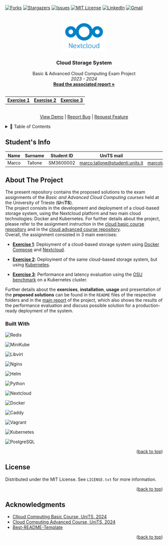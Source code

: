 <a name="readme-top"></a>

<!-- PROJECT SHIELDS -->
<!--
*** I'm using markdown "reference style" links for readability.
*** Reference links are enclosed in brackets [ ] instead of parentheses ( ).
*** See the bottom of this document for the declaration of the reference variables
*** for contributors-url, forks-url, etc. This is an optional, concise syntax you may use.
*** https://www.markdownguide.org/basic-syntax/#reference-style-links
-->
[![Forks][forks-shield]][forks-url]
[![Stargazers][stars-shield]][stars-url]
[![Issues][issues-shield]][issues-url]
[![MIT License][license-shield]][license-url]
[![LinkedIn][linkedin-shield]][linkedin-url]
[![Gmail][gmail-shield]][gmail-url]

<!-- PROJECT LOGO -->
<br />
<div align="center">
  <a href="https://github.com/marcotallone/notex">
    <img src="images/nextcloud-logo.png" alt="Logo" width="140" height="100">
  </a>

<h3 align="center">Cloud Storage System</h3>

  <p align="center">
    Basic & Advanced Cloud Computing Exam Project
    <br />
    <i>2023 - 2024</i>
    <br />
    <a href="./main.pdf"><strong>Read the associated report »</strong></a>
    <br />
    <br />
    <table>
      <tr>
        <td><a href="./exercise1/"><strong>Exercise 1</strong></a></td>
        <td><a href="./exercise2/"><strong>Exercise 2</strong></a></td>
        <td><a href="./exercise3/"><strong>Exercise 3</strong></a></td>
    </table>
    <br />
    <a href="./main.tex">View Demo</a>
    |
    <a href="https://github.com/marcotallone/notex/issues">Report Bug</a>
    |
    <a href="https://github.com/marcotallone/notex/issues">Request Feature</a>
  </p>
</div>

<!-- TABLE OF CONTENTS -->
<details>
  <summary>📑 Table of Contents</summary>
  <ol>
    <li> <a href="#student-s-info">Student's Info</a> </li>
    <li>
      <a href="#about-the-project">About The Project</a>
      <ul>
        <li><a href="#built-with">Built With</a></li>
      </ul>
    </li>
  </ol>
</details>

<!-- STUDENT'S INFO-->
## Student's Info

| Name | Surname | Student ID | UniTS mail | Google mail | Master |
|:---:|:---:|:---:|:---:|:---:|:---:|
| Marco | Tallone | SM3600002 | <marco.tallone@studenti.units.it> | <marcotallone85@gmail.com> | **SDIC** |

<!-- LINKS TO EXERCISES
## Exercises

| [Exercise 1](./exercise1/) | [Exercise 2](./exercise2/) | [Exercise 3](./exercise3/) |
|:---:|:---:|:---:| -->

<!-- ABOUT THE PROJECT -->
## About The Project

The present repository contains the proposed solutions to the exam assignments of the *Basic and Advanced Cloud Computing courses* held at the University of Trieste (**U**ni**TS**).\
The project consists in the development and deployment of a cloud-based storage system, using the Nextcloud platform and two main cloud technologies: Docker and Kubernetes. For further details about the project, please refer to the assignment instruction in the [cloud basic course repository](https://github.com/Foundations-of-HPC/Cloud-Basic-2023) and in the [cloud advanced course repository](https://github.com/Foundations-of-HPC/Cloud-advanced-2023).\
Overall, the assignment consisted in $3$ main exercises:

- **[Exercise 1](./exercise1/)**: Deployment of a cloud-based storage system using [Docker Compose](https://docs.docker.com/compose/) and [Nextcloud](https://nextcloud.com/).
  
- **[Exercise 2](./exercise2/)**: Deployment of the same cloud-based storage system, but using [Kubernetes](https://kubernetes.io/).

- **[Exercise 3](./exercise3/)**: Performance and latency evaluation using the [OSU benchmark](https://mvapich.cse.ohio-state.edu/benchmarks/) on a Kubernetes cluster.

Further details about the **exercises**, **installation**, **usage** and presentation of the **proposed solutions** can be found in the `README` files of the respective folders and in the [main report](./main.pdf) of the project, which also shows the results of the performance evaluation and discuss possible solution for a production-ready deployment of the system.


### Built With

![Redis](https://img.shields.io/badge/Redis-DC382D?style=for-the-badge&logo=redis&logoColor=white)

![MiniKube](https://img.shields.io/badge/MiniKube-FF6D00?style=for-the-badge&logo=kubernetes&logoColor=white)

![Libvirt](https://img.shields.io/badge/Libvirt-FFCA28?style=for-the-badge&logo=libvirt&logoColor=white)

![Nginx](https://img.shields.io/badge/Nginx-269539?style=for-the-badge&logo=nginx&logoColor=white)

![Helm](https://img.shields.io/badge/Helm-277A9F?style=for-the-badge&logo=helm&logoColor=white)

![Python](https://img.shields.io/badge/Python-3776AB?style=for-the-badge&logo=python&logoColor=white)

![Nextcloud](https://img.shields.io/badge/Nextcloud-0484CC?style=for-the-badge&logo=nextcloud&logoColor=white)

![Docker](https://img.shields.io/badge/Docker-2496ED?style=for-the-badge&logo=docker&logoColor=white)

![Caddy](https://img.shields.io/badge/Caddy-5BA3E0?style=for-the-badge&logo=caddy&logoColor=white)

![Vagrant](https://img.shields.io/badge/Vagrant-1563FF?style=for-the-badge&logo=vagrant&logoColor=white)

![Kubernetes](https://img.shields.io/badge/Kubernetes-326CE5?style=for-the-badge&logo=kubernetes&logoColor=white)

![PostgreSQL](https://img.shields.io/badge/PostgreSQL-4169E1?style=for-the-badge&logo=postgresql&logoColor=white)


<p align="right">(<a href="#readme-top">back to top</a>)</p>

<!-- LICENSE -->
## License

Distributed under the MIT License. See `LICENSE.txt` for more information.

<p align="right">(<a href="#readme-top">back to top</a>)</p>

<!-- CONTACT -->
<!-- ## Contact

| Contact Me | |
| --- | --- |
| Mail | <marcotallone85@gmail.com> |
| LinkedIn | [LinkedIn Page](https://linkedin.com/in/marco-tallone-40312425b) |
| GitHub | [marcotallone](https://github.com/marcotallone) |

<p align="right">(<a href="#readme-top">back to top</a>)</p> -->

<!-- ACKNOWLEDGMENTS -->
## Acknowledgments

- [Clloud Computing Basic Course, UniTS, 2024](https://github.com/Foundations-of-HPC/Cloud-Basic-2023)
- [Cloud Computing Advanced Course, UniTS, 2024](https://github.com/Foundations-of-HPC/Cloud-advanced-2023)
- [Best-README-Template](https://github.com/othneildrew/Best-README-Template?tab=readme-ov-file)

<p align="right">(<a href="#readme-top">back to top</a>)</p>

<!-- MARKDOWN LINKS & IMAGES -->
<!-- https://www.markdownguide.org/basic-syntax/#reference-style-links -->
[contributors-shield]: https://img.shields.io/github/contributors/marcotallone/cloud-storage-system.svg?style=for-the-badge
[contributors-url]: https://github.com/marcotallone/cloud-storage-system/graphs/contributors
[forks-shield]: https://img.shields.io/github/forks/marcotallone/cloud-storage-system.svg?style=for-the-badge
[forks-url]: https://github.com/marcotallone/cloud-storage-system/network/members
[stars-shield]: https://img.shields.io/github/stars/marcotallone/cloud-storage-system.svg?style=for-the-badge
[stars-url]: https://github.com/marcotallone/cloud-storage-system/stargazers
[issues-shield]: https://img.shields.io/github/issues/marcotallone/cloud-storage-system.svg?style=for-the-badge
[issues-url]: https://github.com/marcotallone/cloud-storage-system/issues
[license-shield]: https://img.shields.io/github/license/marcotallone/cloud-storage-system.svg?style=for-the-badge
[license-url]: https://github.com/marcotallone/cloud-storage-system/blob/master/LICENSE.txt
<!-- [linkedin-shield]: https://img.shields.io/badge/-LinkedIn-black.svg?style=for-the-badge&logo=linkedin&colorB=555
[linkedin-url]: https://linkedin.com/in/marco-tallone-40312425b -->
[linkedin-shield]: https://img.shields.io/badge/-LinkedIn-blue?style=for-the-badge&logo=linkedin&logoColor=white&colorB=0077B5
[linkedin-url]: https://linkedin.com/in/marco-tallone-40312425b
<!-- [gmail-shield]: https://img.shields.io/badge/-Gmail-black.svg?style=for-the-badge&logo=gmail&colorB=555
[gmail-url]: mailto:marcotallone85@gmail.com -->
[gmail-shield]: https://img.shields.io/badge/-Gmail-red?style=for-the-badge&logo=gmail&logoColor=white&colorB=red
[gmail-url]: mailto:marcotallone85@gmail.com